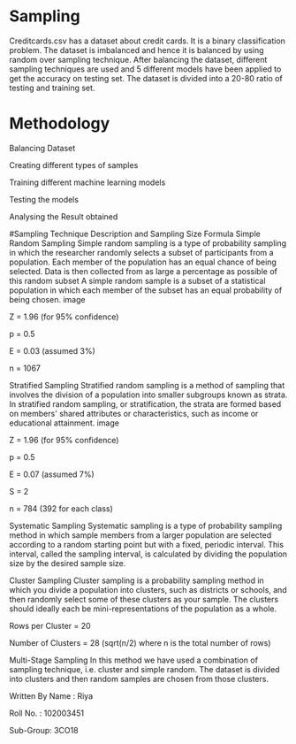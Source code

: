 # Sampling

 Creditcards.csv has a dataset about credit cards. It is a binary classification problem. The dataset is imbalanced and hence it is balanced by using random over sampling technique. After balancing the dataset, different sampling techniques are used and 5 different models have been applied to get the accuracy on testing set. The dataset is divided into a 20-80 ratio of testing and training set.
# Methodology
Balancing Dataset

Creating different types of samples

Training different machine learning models

Testing the models

Analysing the Result obtained

#Sampling Technique Description and Sampling Size Formula
Simple Random Sampling 
Simple random sampling is a type of probability sampling in which the researcher randomly selects a subset of participants from a population. Each member of the population has an equal chance of being selected. Data is then collected from as large a percentage as possible of this random subset
A simple random sample is a subset of a statistical population in which each member of the subset has an equal probability of being chosen.
image

Z = 1.96 (for 95% confidence)

p = 0.5

E = 0.03 (assumed 3%)

n = 1067

Stratified Sampling
Stratified random sampling is a method of sampling that involves the division of a population into smaller subgroups known as strata. In stratified random sampling, or stratification, the strata are formed based on members' shared attributes or characteristics, such as income or educational attainment.
image

Z = 1.96 (for 95% confidence)

p = 0.5

E = 0.07 (assumed 7%)

S = 2

n = 784 (392 for each class)

Systematic Sampling 
Systematic sampling is a type of probability sampling method in which sample members from a larger population are selected according to a random starting point but with a fixed, periodic interval. This interval, called the sampling interval, is calculated by dividing the population size by the desired sample size.

Cluster Sampling
Cluster sampling is a probability sampling method in which you divide a population into clusters, such as districts or schools, and then randomly select some of these clusters as your sample. The clusters should ideally each be mini-representations of the population as a whole.

Rows per Cluster = 20

Number of Clusters = 28 (sqrt(n/2) where n is the total number of rows)

Multi-Stage Sampling In this method we have used a combination of sampling technique, i.e. cluster and simple random. The dataset is divided into clusters and then random samples are chosen from those clusters.




Written By
Name : Riya

Roll No. : 102003451

Sub-Group: 3CO18
